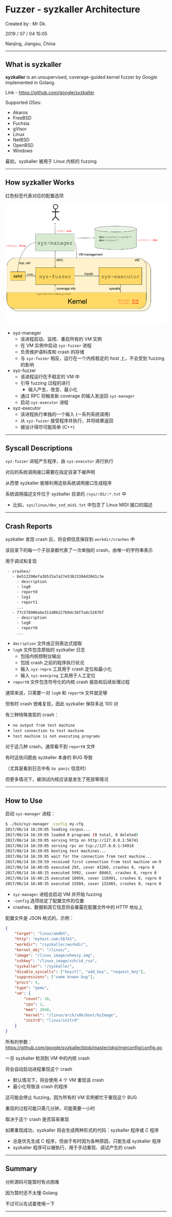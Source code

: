 # Fuzzer - syzkaller Architecture

Created by : Mr Dk.

2019 / 07 / 04 15:05

Nanjing, Jiangsu, China

---

## What is syzkaller

__syzkaller__ is an unsupervised, coverage-guided kernel fuzzer by _Google_ implemented in Golang.

Link - https://github.com/google/syzkaller

Supported OSes:

* Akaros
* FreeBSD
* Fuchsia
* gVisor
* Linux
* NetBSD
* OpenBSD
* Windows

最初，syzkaller 被用于 Linux 内核的 fuzzing

---

## How syzkaller Works

红色标签代表对应的配置选项

![syzkaller](../img/syzkaller.png)

* syz-manager
  * 该进程启动、监控、重启所有的 VM 实例
  * 在 VM 实例中启动 `syz-fuzzer` 进程
  * 负责维护语料库和 crash 的存储
  * 与 `syz-fuzzer` 相反，运行在一个内核稳定的 host 上，不会受到 fuzzing 的影响
* syz-fuzzer
  * 该进程运行在不稳定的 VM 中
  * 引导 fuzzing 过程的进行
    * 输入产生、改变、最小化
  * 通过 RPC 将触发新 coverage 的输入发送回 `syz-manager`
  * 启动 `syz-executor` 进程
* syz-executor
  * 该进程执行单独的一个输入 (一系列系统调用)
  * 从 `syz-fuzzer` 接受程序并执行，并将结果返回
  * 被设计得尽可能简单 (C++)

---

## Syscall Descriptions

`syz-fuzzer` 进程产生程序，由 `syz-executor` 进行执行

对应的系统调用接口需要在指定目录下被声明

从而使 syzkaller 能够利用这些系统调用接口生成程序

系统调用描述文件位于 syzkaller 目录的 `/sys/:OS/:*.txt` 中

* 比如，`sys/linux/dev_snd_midi.txt` 中包含了 Linux MIDI 接口的描述

---

## Crash Reports

syzkaller 发现 crash 后，将会把信息保存到 `workdir/crashes` 中

该目录下的每一个子目录都代表了一次单独的 crash，由唯一的字符串表示

用于调试和复现

```
 - crashes/
   - 6e512290efa36515a7a27e53623304d20d1c3e
     - description
     - log0
     - report0
     - log1
     - report1
     ...
   - 77c578906abe311d06227b9dc3bffa4c52676f
     - description
     - log0
     - report0
     ...
```

* `decription` 文件由正则表达式提取
* `logN` 文件包含原始的 syzkaller 日志
  * 包括内核控制台输出
  * 包括 crash 之前的程序执行状况
  * 输入 `syz-repro` 工具用于 crash 定位和最小化
  * 输入 `syz-execprog` 工具用于人工定位
* `reportN` 文件包含符号化的内核 crash 报告和后续处理过程

通常来说，只需要一对 `logN` 和 `reportN` 文件就足够

但有时 crash 很难复现，因此 syzkaller 保存多达 100 对

有三种特殊类型的 crash：

* `no output from test machine`
* `lost connection to test machine`
* `test machine is not executing programs`

对于这几种 crash，通常看不到 `reportN` 文件

有时这些问题由 syzkaller 本身的 BUG 导致

（尤其是看到日志中有 `Go panic` 信息时）

但更多情况下，被测试内核应该是发生了死锁等情况

---

## How to Use

启动 `syz-manager` 进程：

```bash
$ ./bin/syz-manager -config my.cfg
2017/06/14 16:39:05 loading corpus...
2017/06/14 16:39:05 loaded 0 programs (0 total, 0 deleted)
2017/06/14 16:39:05 serving http on http://127.0.0.1:56741
2017/06/14 16:39:05 serving rpc on tcp://127.0.0.1:34918
2017/06/14 16:39:05 booting test machines...
2017/06/14 16:39:05 wait for the connection from test machine...
2017/06/14 16:39:59 received first connection from test machine vm-9
2017/06/14 16:40:05 executed 293, cover 43260, crashes 0, repro 0
2017/06/14 16:40:15 executed 5992, cover 88463, crashes 0, repro 0
2017/06/14 16:40:25 executed 10959, cover 116991, crashes 0, repro 0
2017/06/14 16:40:35 executed 15504, cover 132403, crashes 0, repro 0
```

* `syz-manager` 进程会启动 VM 并开始 fuzzing
* `-config` 选项给定了配置文件的位置
* crashes、数据和其它信息将会暴露在配置文件中的 HTTP 地址上

配置文件是 JSON 格式的，示例：

```json
{
    "target": "linux/amd64",
    "http": "myhost.com:56741",
    "workdir": "/syzkaller/workdir",
    "kernel_obj": "/linux/",
    "image": "/linux_image/wheezy.img",
    "sshkey": "/linux_image/ssh/id_rsa",
    "syzkaller": "/syzkaller",
    "disable_syscalls": ["keyctl", "add_key", "request_key"],
    "suppressions": ["some known bug"],
    "procs": 4,
    "type": "qemu",
    "vm": {
        "count": 16,
        "cpu": 2,
        "mem": 2048,
        "kernel": "/linux/arch/x86/boot/bzImage",
        "initrd": "linux/initrd"
    }
}
```

所有的参数：https://github.com/google/syzkaller/blob/master/pkg/mgrconfig/config.go

一旦 syzkaller 检测到 VM 中的内核 crash

将会自动启动进程重现这个 crash

* 默认情况下，将会使用 4 个 VM 重现该 crash
* 最小化导致该 crash 的程序

这可能会停止 fuzzing，因为所有的 VM 实例都忙于重现这个 BUG

重现的过程可能只需几分钟，可能需要一小时

取决于这个 crash 是否容易重现

如果重现成功，syzkaller 将会生成两种形式的代码：syzkaller 程序或 C 程序

* 总是优先生成 C 程序，但由于有时因为各种原因，只能生成 syzkaller 程序
* syzkaller 程序可以被执行，用于手动重现、调试产生的 crash

---

## Summary

分析源码可能暂时有点困难

因为暂时还不太懂 Golang

不过可以先试着使用一下

---

